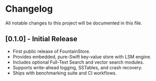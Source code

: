 # Changelog

All notable changes to this project will be documented in this file.

## [0.1.0] - Initial Release
- First public release of FountainStore.
- Provides embedded, pure-Swift key-value store with LSM engine.
- Includes optional Full-Text Search and vector search modules.
- Supports write-ahead logging, SSTables, and crash recovery.
- Ships with benchmarking suite and CI workflows.
